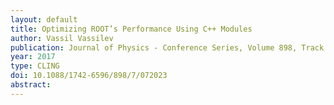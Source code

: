 ```yaml
---
layout: default
title: Optimizing ROOT’s Performance Using C++ Modules
author: Vassil Vassilev
publication: Journal of Physics - Conference Series, Volume 898, Track 5 - Software Development
year: 2017
type: CLING
doi: 10.1088/1742-6596/898/7/072023
abstract:
---
```

